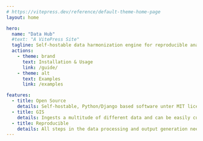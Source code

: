 ```yaml
---
# https://vitepress.dev/reference/default-theme-home-page
layout: home

hero:
  name: "Data Hub"
  #text: "A VitePress Site"
  tagline: Self-hostable data harmonization engine for reproducible analysis
  actions:
    - theme: brand
      text: Installation & Usage
      link: /guide/
    - theme: alt
      text: Examples
      link: /examples

features:
  - title: Open Source
    details: Self-hostable, Python/Django based software unter MIT license
  - title: GIS
    details: Ingests a multitude of different data and can be easily customized for new data types
  - title: Reproducible
    details: All steps in the data processing and output generation need to be defined in code, so they can reproduced at any time
---
```


